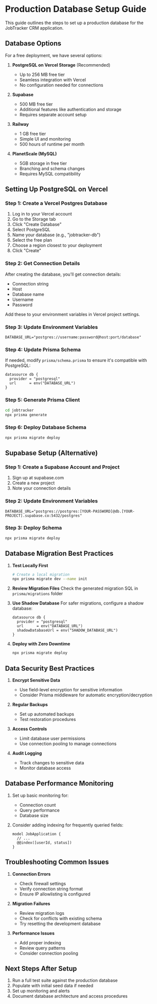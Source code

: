 # Production Database Setup Guide

This guide outlines the steps to set up a production database for the JobTracker CRM application.

## Database Options

For a free deployment, we have several options:

1. **PostgreSQL on Vercel Storage** (Recommended)
   - Up to 256 MB free tier
   - Seamless integration with Vercel
   - No configuration needed for connections

2. **Supabase**
   - 500 MB free tier
   - Additional features like authentication and storage
   - Requires separate account setup

3. **Railway**
   - 1 GB free tier 
   - Simple UI and monitoring
   - 500 hours of runtime per month

4. **PlanetScale (MySQL)**
   - 5GB storage in free tier
   - Branching and schema changes
   - Requires MySQL compatibility

## Setting Up PostgreSQL on Vercel

### Step 1: Create a Vercel Postgres Database

1. Log in to your Vercel account
2. Go to the Storage tab
3. Click "Create Database"
4. Select PostgreSQL
5. Name your database (e.g., "jobtracker-db")
6. Select the free plan
7. Choose a region closest to your deployment
8. Click "Create"

### Step 2: Get Connection Details

After creating the database, you'll get connection details:

- Connection string
- Host
- Database name
- Username
- Password

Add these to your environment variables in Vercel project settings.

### Step 3: Update Environment Variables

```
DATABASE_URL="postgres://username:password@host:port/database"
```

### Step 4: Update Prisma Schema

If needed, modify `prisma/schema.prisma` to ensure it's compatible with PostgreSQL:

```prisma
datasource db {
  provider = "postgresql"
  url      = env("DATABASE_URL")
}
```

### Step 5: Generate Prisma Client

```bash
cd jobtracker
npx prisma generate
```

### Step 6: Deploy Database Schema

```bash
npx prisma migrate deploy
```

## Supabase Setup (Alternative)

### Step 1: Create a Supabase Account and Project

1. Sign up at supabase.com
2. Create a new project
3. Note your connection details

### Step 2: Update Environment Variables

```
DATABASE_URL="postgres://postgres:[YOUR-PASSWORD]@db.[YOUR-PROJECT].supabase.co:5432/postgres"
```

### Step 3: Deploy Schema

```bash
npx prisma migrate deploy
```

## Database Migration Best Practices

1. **Test Locally First**
   ```bash
   # Create a local migration
   npx prisma migrate dev --name init
   ```

2. **Review Migration Files**
   Check the generated migration SQL in `prisma/migrations` folder

3. **Use Shadow Database**
   For safer migrations, configure a shadow database:

   ```prisma
   datasource db {
     provider = "postgresql"
     url      = env("DATABASE_URL")
     shadowDatabaseUrl = env("SHADOW_DATABASE_URL")
   }
   ```

4. **Deploy with Zero Downtime**
   ```bash
   npx prisma migrate deploy
   ```

## Data Security Best Practices

1. **Encrypt Sensitive Data**
   - Use field-level encryption for sensitive information
   - Consider Prisma middleware for automatic encryption/decryption

2. **Regular Backups**
   - Set up automated backups
   - Test restoration procedures

3. **Access Controls**
   - Limit database user permissions
   - Use connection pooling to manage connections

4. **Audit Logging**
   - Track changes to sensitive data
   - Monitor database access

## Database Performance Monitoring

1. Set up basic monitoring for:
   - Connection count
   - Query performance
   - Database size

2. Consider adding indexing for frequently queried fields:
   ```prisma
   model JobApplication {
     // ...
     @@index([userId, status])
   }
   ```

## Troubleshooting Common Issues

1. **Connection Errors**
   - Check firewall settings
   - Verify connection string format
   - Ensure IP allowlisting is configured

2. **Migration Failures**
   - Review migration logs
   - Check for conflicts with existing schema
   - Try resetting the development database

3. **Performance Issues**
   - Add proper indexing
   - Review query patterns
   - Consider connection pooling

## Next Steps After Setup

1. Run a full test suite against the production database
2. Populate with initial seed data if needed
3. Set up monitoring and alerts
4. Document database architecture and access procedures 